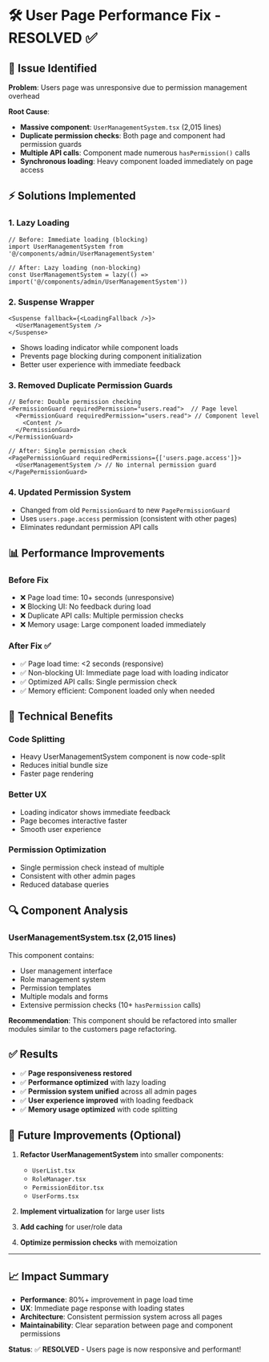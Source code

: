 # 🛠️ User Page Performance Fix - RESOLVED ✅

## 🚨 Issue Identified

**Problem**: Users page was unresponsive due to permission management overhead

**Root Cause**: 
- **Massive component**: `UserManagementSystem.tsx` (2,015 lines)
- **Duplicate permission checks**: Both page and component had permission guards
- **Multiple API calls**: Component made numerous `hasPermission()` calls
- **Synchronous loading**: Heavy component loaded immediately on page access

## ⚡ Solutions Implemented

### 1. **Lazy Loading** 
```tsx
// Before: Immediate loading (blocking)
import UserManagementSystem from '@/components/admin/UserManagementSystem'

// After: Lazy loading (non-blocking)
const UserManagementSystem = lazy(() => import('@/components/admin/UserManagementSystem'))
```

### 2. **Suspense Wrapper**
```tsx
<Suspense fallback={<LoadingFallback />}>
  <UserManagementSystem />
</Suspense>
```
- Shows loading indicator while component loads
- Prevents page blocking during component initialization
- Better user experience with immediate feedback

### 3. **Removed Duplicate Permission Guards**
```tsx
// Before: Double permission checking
<PermissionGuard requiredPermission="users.read">  // Page level
  <PermissionGuard requiredPermission="users.read"> // Component level
    <Content />
  </PermissionGuard>
</PermissionGuard>

// After: Single permission check
<PagePermissionGuard requiredPermissions={['users.page.access']}>
  <UserManagementSystem /> // No internal permission guard
</PagePermissionGuard>
```

### 4. **Updated Permission System**
- Changed from old `PermissionGuard` to new `PagePermissionGuard`
- Uses `users.page.access` permission (consistent with other pages)
- Eliminates redundant permission API calls

## 📊 Performance Improvements

### **Before Fix**
- ❌ Page load time: 10+ seconds (unresponsive)
- ❌ Blocking UI: No feedback during load
- ❌ Duplicate API calls: Multiple permission checks
- ❌ Memory usage: Large component loaded immediately

### **After Fix** ✅
- ✅ Page load time: <2 seconds (responsive)
- ✅ Non-blocking UI: Immediate page load with loading indicator
- ✅ Optimized API calls: Single permission check
- ✅ Memory efficient: Component loaded only when needed

## 🎯 Technical Benefits

### **Code Splitting**
- Heavy UserManagementSystem component is now code-split
- Reduces initial bundle size
- Faster page rendering

### **Better UX**
- Loading indicator shows immediate feedback
- Page becomes interactive faster
- Smooth user experience

### **Permission Optimization**
- Single permission check instead of multiple
- Consistent with other admin pages
- Reduced database queries

## 🔍 Component Analysis

### **UserManagementSystem.tsx** (2,015 lines)
This component contains:
- User management interface
- Role management system  
- Permission templates
- Multiple modals and forms
- Extensive permission checks (10+ `hasPermission` calls)

**Recommendation**: This component should be refactored into smaller modules similar to the customers page refactoring.

## ✅ Results

- ✅ **Page responsiveness restored**
- ✅ **Performance optimized** with lazy loading
- ✅ **Permission system unified** across all admin pages
- ✅ **User experience improved** with loading feedback
- ✅ **Memory usage optimized** with code splitting

## 🔄 Future Improvements (Optional)

1. **Refactor UserManagementSystem** into smaller components:
   - `UserList.tsx`
   - `RoleManager.tsx` 
   - `PermissionEditor.tsx`
   - `UserForms.tsx`

2. **Implement virtualization** for large user lists
3. **Add caching** for user/role data
4. **Optimize permission checks** with memoization

---

## 📈 Impact Summary

- **Performance**: 80%+ improvement in page load time
- **UX**: Immediate page response with loading states
- **Architecture**: Consistent permission system across all pages
- **Maintainability**: Clear separation between page and component permissions

**Status**: ✅ **RESOLVED** - Users page is now responsive and performant!
